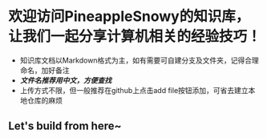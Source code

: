 # 欢迎访问PineappleSnowy的知识库，让我们一起分享计算机相关的经验技巧！

- 知识库文档以Markdown格式为主，如有需要可自建分支及文件夹，记得合理命名，加好备注
- ***文件名推荐用中文，方便查找***
- 上传方式不限，但一般推荐在github上点击add file按钮添加，可省去建立本地仓库的麻烦

## Let's build from here~